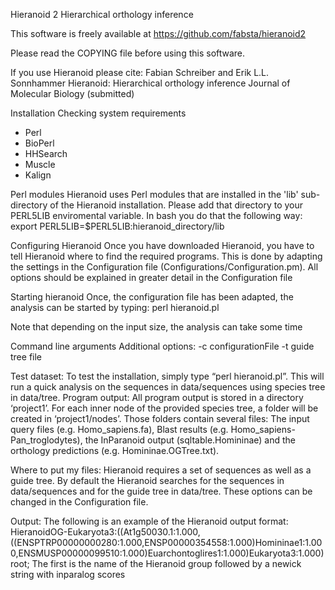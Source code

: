 Hieranoid 2
Hierarchical orthology inference

This software is freely available at https://github.com/fabsta/hieranoid2

Please read the COPYING file before using this software.  

If you use Hieranoid please cite:
Fabian Schreiber and Erik L.L. Sonnhammer
Hieranoid: Hierarchical orthology inference 
Journal of Molecular Biology (submitted)


Installation
Checking system requirements
-	Perl
-	BioPerl
-	HHSearch
-	Muscle
-	Kalign

Perl modules
Hieranoid uses Perl modules that are installed in the 'lib' sub-directory of the Hieranoid installation.
Please add that directory to your PERL5LIB enviromental variable. In bash you do that the following way:
	export PERL5LIB=$PERL5LIB:hieranoid_directory/lib

Configuring Hieranoid
Once you have downloaded Hieranoid, you have to tell Hieranoid where to find the required programs. 
This is done by adapting the settings in the Configuration file (Configurations/Configuration.pm).
All options should be explained in greater detail in the Configuration file


Starting hieranoid
Once, the configuration file has been adapted, the analysis can be started by typing:
	perl hieranoid.pl

Note that depending on the input size, the analysis can take some time


Command line arguments
Additional options:
	-c configurationFile
	-t guide tree file


Test dataset:
To test the installation, simply type “perl hieranoid.pl”.
This will run a quick analysis on the sequences in data/sequences
using species tree in data/tree.
Program output:
All program output is stored in a directory ‘project1’. For each inner node of the provided species tree, a folder will be created in ‘project1/nodes’.
Those folders contain several files: The input query files (e.g. Homo_sapiens.fa), Blast results (e.g. Homo_sapiens-Pan_troglodytes), the InParanoid output (sqltable.Homininae) and the orthology predictions (e.g. Homininae.OGTree.txt).

Where to put my files:
Hieranoid requires a set of sequences as well as a guide tree. By default the Hieranoid searches for the sequences in data/sequences and for the guide tree
in data/tree. These options can be changed in the Configuration file.


Output:
The following is an example of the Hieranoid output format:
HieranoidOG-Eukaryota3:((At1g50030.1:1.000,((ENSPTRP00000000280:1.000,ENSP00000354558:1.000)Homininae1:1.000,ENSMUSP00000099510:1.000)Euarchontoglires1:1.000)Eukaryota3:1.000)root;
The first is the name of the Hieranoid group followed by a newick string with inparalog scores
 




